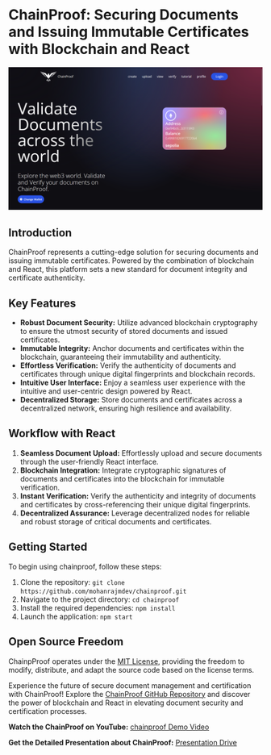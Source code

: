# ChainProof: Securing Documents and Issuing Immutable Certificates with Blockchain and React

![chainproof Logo](logoo.png)

## Introduction
ChainProof represents a cutting-edge solution for securing documents and issuing immutable certificates. Powered by the combination of blockchain and React, this platform sets a new standard for document integrity and certificate authenticity.

## Key Features
- **Robust Document Security:** Utilize advanced blockchain cryptography to ensure the utmost security of stored documents and issued certificates.
- **Immutable Integrity:** Anchor documents and certificates within the blockchain, guaranteeing their immutability and authenticity.
- **Effortless Verification:** Verify the authenticity of documents and certificates through unique digital fingerprints and blockchain records.
- **Intuitive User Interface:** Enjoy a seamless user experience with the intuitive and user-centric design powered by React.
- **Decentralized Storage:** Store documents and certificates across a decentralized network, ensuring high resilience and availability.

## Workflow with React
1. **Seamless Document Upload:** Effortlessly upload and secure documents through the user-friendly React interface.
2. **Blockchain Integration:** Integrate cryptographic signatures of documents and certificates into the blockchain for immutable verification.
3. **Instant Verification:** Verify the authenticity and integrity of documents and certificates by cross-referencing their unique digital fingerprints.
4. **Decentralized Assurance:** Leverage decentralized nodes for reliable and robust storage of critical documents and certificates.

## Getting Started
To begin using chainproof, follow these steps:
1. Clone the repository: `git clone https://github.com/mohanrajmdev/chainproof.git`
2. Navigate to the project directory: `cd chainproof`
3. Install the required dependencies: `npm install`
4. Launch the application: `npm start`

## Open Source Freedom
ChainpProof operates under the [MIT License](https://github.com/mohanrajmdev/chainproof), providing the freedom to modify, distribute, and adapt the source code based on the license terms.

Experience the future of secure document management and certification with ChainProof! Explore the [ChainProof GitHub Repository](https://github.com/mohanrajmdev/chainproof) and discover the power of blockchain and React in elevating document security and certification processes.


**Watch the ChainProof on YouTube:** [chainproof Demo Video](https://youtube.com/playlist?list=PLQrcLadPwC0AU-XMmgZaeVTTD5RjZD0UI&feature=shared)


**Get the Detailed Presentation about ChainProof:** [Presentation Drive](https://drive.google.com/file/d/1ZLElVTKP9wIcEboka1_1vD4H8E4Zd-JZ/view?usp=share_link)

